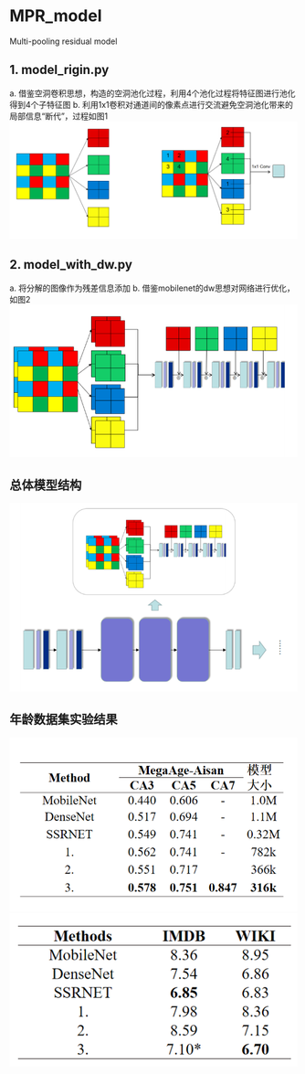 # MPR_model
Multi-pooling residual model


## 1. model_rigin.py
  a. 借鉴空洞卷积思想，构造的空洞池化过程，利用4个池化过程将特征图进行池化得到4个子特征图
  b. 利用1x1卷积对通道间的像素点进行交流避免空洞池化带来的局部信息“断代”，过程如图1
  ![1](./image/1.png)
## 2. model_with_dw.py
  a. 将分解的图像作为残差信息添加
  b. 借鉴mobilenet的dw思想对网络进行优化，如图2
  ![2](./image/2.png)
## 总体模型结构
![3](./image/3.png)
## 年龄数据集实验结果

  
![4](./image/4.png)
![5](./image/5.png)

